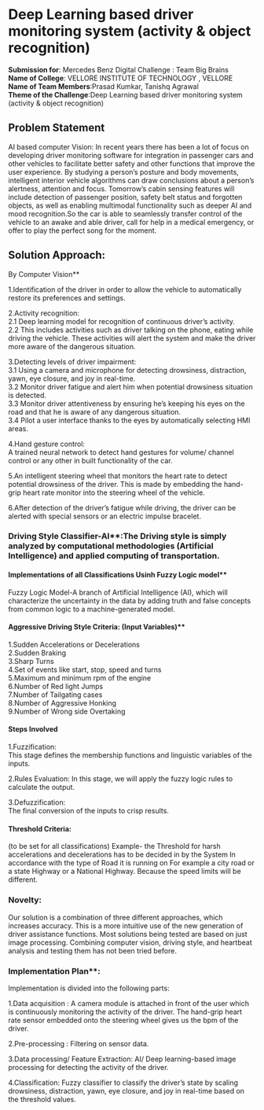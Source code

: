 # Deep Learning based driver monitoring system (activity & object recognition)
**Submission for**: Mercedes Benz Digital Challenge : Team Big Brains</br>
**Name of College**: VELLORE INSTITUTE OF TECHNOLOGY , VELLORE</br>
**Name of Team Members**:Prasad Kumkar, Tanishq Agrawal </br>
**Theme of the Challenge**:Deep Learning based driver monitoring system (activity & object recognition) </br>
## Problem Statement
AI based computer Vision:
In recent years there has been a lot of focus on developing driver monitoring software for integration in passenger cars and other vehicles to facilitate better safety and other functions that improve the user experience. By studying a person’s posture and body movements, intelligent interior vehicle algorithms can draw conclusions about a person’s alertness, attention and focus. Tomorrow’s cabin sensing features will include detection of passenger position, safety belt status and forgotten objects, as well as enabling multimodal functionality such as deeper AI and mood recognition.So the car is able to seamlessly transfer control of the vehicle to an awake and able driver, call for help in a medical emergency, or offer to play the perfect song for the moment. </br>

## Solution Approach:
By Computer Vision** </br>

1.Identification of the driver in order to allow the vehicle to automatically restore its preferences and settings.  </br>                           

2.Activity recognition: </br>
   2.1 Deep learning model for recognition of continuous driver’s activity. </br>
   2.2 This includes activities such as driver talking on the phone, eating while driving the vehicle.  These activities will alert the system and make the driver more aware of the dangerous situation. </br>

3.Detecting levels of driver impairment: </br>
  3.1 Using a camera and microphone for detecting drowsiness, distraction, yawn, eye closure, and joy in real-time. </br>
  3.2 Monitor driver fatigue and alert him when potential drowsiness situation is detected. </br>
  3.3 Monitor driver attentiveness by ensuring he’s keeping his eyes on the road and that he is aware of any dangerous situation. </br>
  3.4 Pilot a user interface thanks to the eyes by automatically selecting HMI areas. </br>

4.Hand gesture control: </br>
    A trained neural network to detect hand gestures for volume/ channel control or any other in built functionality of the car. </br>

5.An intelligent steering wheel that monitors the heart rate to detect potential drowsiness of the driver. This is made by embedding the hand-grip heart rate monitor into the steering wheel of the vehicle. </br>

6.After detection of the driver’s fatigue while driving, the driver can be alerted with special sensors or an electric impulse bracelet. </br>

### Driving Style Classifier-AI**:The Driving style is simply analyzed by computational methodologies (Artificial Intelligence) and applied computing of transportation. </br>

#### Implementations of all Classifications Usinh Fuzzy Logic model**
Fuzzy Logic Model-A branch of Artificial Intelligence (AI), which will characterize the uncertainty in the data by adding truth and false concepts from common logic to a machine-generated model. </br>

#### Aggressive Driving Style Criteria: (Input Variables)** </br>

1.Sudden Accelerations or Decelerations </br>
2.Sudden Braking </br>
3.Sharp Turns </br>
4.Set of events like start, stop, speed and turns </br>
5.Maximum and minimum rpm of the engine  </br>
6.Number of Red light Jumps</br>
7.Number of Tailgating cases</br>
8.Number of Aggressive Honking </br>
9.Number of Wrong side Overtaking  </br>

#### Steps Involved
1.Fuzzification: </br>
    This stage defines the membership functions and linguistic variables of the inputs.

2.Rules Evaluation: 
    In this stage, we will apply the fuzzy logic rules to calculate the output. </br>

3.Defuzzification:  
   The final conversion of the inputs to crisp results. </br>

#### Threshold Criteria:
(to be set for all classifications)
Example- the Threshold for harsh accelerations and decelerations has to be decided in by the System In accordance with the type of Road it is running on For example a city road or a state Highway or a National Highway. Because the speed limits will be different. </br>

### Novelty:
Our solution is a combination of three different approaches, which increases accuracy. This is a more intuitive use of the new generation of driver assistance functions. 
Most solutions being tested are based on just image processing. Combining computer vision, driving style, and heartbeat analysis and testing them has not been tried before. 
 </br>

### Implementation Plan**:
Implementation is divided into the following parts: </br>

1.Data acquisition :
A camera module is attached in front of the user which is continuously monitoring the activity of the driver. The hand-grip heart rate sensor embedded onto the steering wheel gives us the bpm of the driver. </br>

2.Pre-processing :
Filtering on sensor data. </br>

3.Data processing/ Feature Extraction:
AI/ Deep learning-based image processing for detecting the activity of the driver. </br>

4.Classification:
Fuzzy classifier to classify the driver’s state by scaling drowsiness, distraction, yawn, eye closure, and joy in real-time based on the threshold values. </br>












